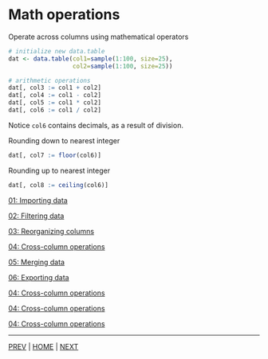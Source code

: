 # Math operations
Operate across columns using mathematical operators

```R
# initialize new data.table
dat <- data.table(col1=sample(1:100, size=25), 
                  col2=sample(1:100, size=25))

# arithmetic operations
dat[, col3 := col1 + col2]
dat[, col4 := col1 - col2]
dat[, col5 := col1 * col2]
dat[, col6 := col1 / col2]
```

Notice `col6` contains decimals, as a result of division. 

Rounding down to nearest integer
```R
dat[, col7 := floor(col6)]
```

Rounding up to nearest integer
```R
dat[, col8 := ceiling(col6)]
```
[01: Importing data](/01_importing_data/README.md)

[02: Filtering data](/02_filtering_data/README.md)

[03: Reorganizing columns](/03_reorganize_columns/README.md)

[04: Cross-column operations](/04_column_operations/README.md)

[05: Merging data](/05_merging/README.md)

[06: Exporting data](/06_exporting/README.md)

[04: Cross-column operations](/04_column_operations/README.md)

[04: Cross-column operations](/04_column_operations/README.md)

[04: Cross-column operations](/04_column_operations/README.md)

---
[PREV](/04_column_operations/README.md) |
[HOME](/README.md) |
[NEXT](/04_column_operations/B_removing_columns.md)

